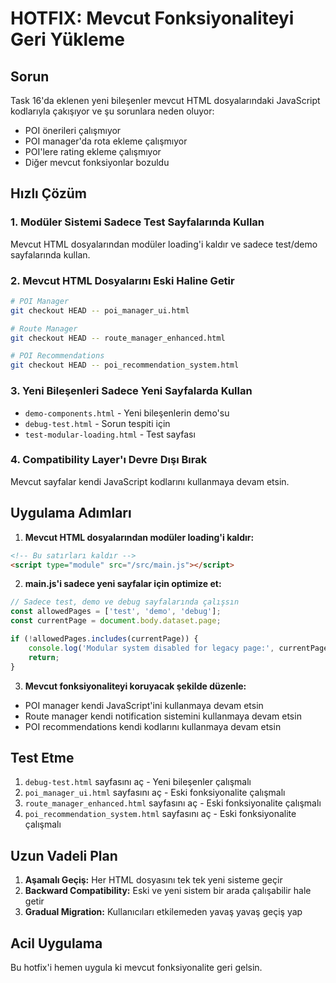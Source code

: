 # HOTFIX: Mevcut Fonksiyonaliteyi Geri Yükleme

## Sorun
Task 16'da eklenen yeni bileşenler mevcut HTML dosyalarındaki JavaScript kodlarıyla çakışıyor ve şu sorunlara neden oluyor:
- POI önerileri çalışmıyor
- POI manager'da rota ekleme çalışmıyor  
- POI'lere rating ekleme çalışmıyor
- Diğer mevcut fonksiyonlar bozuldu

## Hızlı Çözüm

### 1. Modüler Sistemi Sadece Test Sayfalarında Kullan
Mevcut HTML dosyalarından modüler loading'i kaldır ve sadece test/demo sayfalarında kullan.

### 2. Mevcut HTML Dosyalarını Eski Haline Getir
```bash
# POI Manager
git checkout HEAD -- poi_manager_ui.html

# Route Manager  
git checkout HEAD -- route_manager_enhanced.html

# POI Recommendations
git checkout HEAD -- poi_recommendation_system.html
```

### 3. Yeni Bileşenleri Sadece Yeni Sayfalarda Kullan
- `demo-components.html` - Yeni bileşenlerin demo'su
- `debug-test.html` - Sorun tespiti için
- `test-modular-loading.html` - Test sayfası

### 4. Compatibility Layer'ı Devre Dışı Bırak
Mevcut sayfalar kendi JavaScript kodlarını kullanmaya devam etsin.

## Uygulama Adımları

1. **Mevcut HTML dosyalarından modüler loading'i kaldır:**
```html
<!-- Bu satırları kaldır -->
<script type="module" src="/src/main.js"></script>
```

2. **main.js'i sadece yeni sayfalar için optimize et:**
```javascript
// Sadece test, demo ve debug sayfalarında çalışsın
const allowedPages = ['test', 'demo', 'debug'];
const currentPage = document.body.dataset.page;

if (!allowedPages.includes(currentPage)) {
    console.log('Modular system disabled for legacy page:', currentPage);
    return;
}
```

3. **Mevcut fonksiyonaliteyi koruyacak şekilde düzenle:**
- POI manager kendi JavaScript'ini kullanmaya devam etsin
- Route manager kendi notification sistemini kullanmaya devam etsin
- POI recommendations kendi kodlarını kullanmaya devam etsin

## Test Etme

1. `debug-test.html` sayfasını aç - Yeni bileşenler çalışmalı
2. `poi_manager_ui.html` sayfasını aç - Eski fonksiyonalite çalışmalı
3. `route_manager_enhanced.html` sayfasını aç - Eski fonksiyonalite çalışmalı
4. `poi_recommendation_system.html` sayfasını aç - Eski fonksiyonalite çalışmalı

## Uzun Vadeli Plan

1. **Aşamalı Geçiş:** Her HTML dosyasını tek tek yeni sisteme geçir
2. **Backward Compatibility:** Eski ve yeni sistem bir arada çalışabilir hale getir
3. **Gradual Migration:** Kullanıcıları etkilemeden yavaş yavaş geçiş yap

## Acil Uygulama

Bu hotfix'i hemen uygula ki mevcut fonksiyonalite geri gelsin.